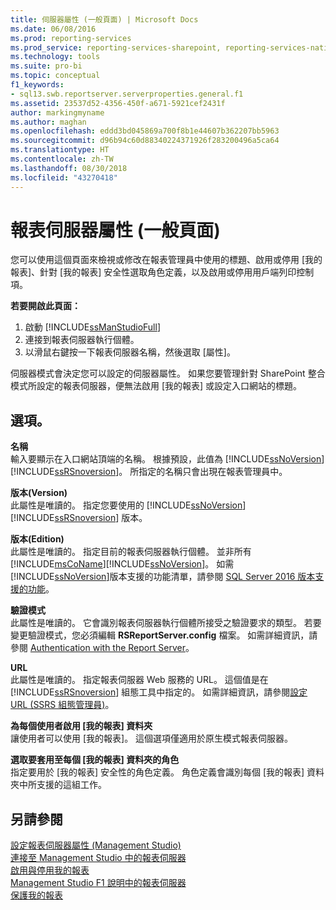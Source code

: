 ```yaml
---
title: 伺服器屬性 (一般頁面) | Microsoft Docs
ms.date: 06/08/2016
ms.prod: reporting-services
ms.prod_service: reporting-services-sharepoint, reporting-services-native
ms.technology: tools
ms.suite: pro-bi
ms.topic: conceptual
f1_keywords:
- sql13.swb.reportserver.serverproperties.general.f1
ms.assetid: 23537d52-4356-450f-a671-5921cef2431f
author: markingmyname
ms.author: maghan
ms.openlocfilehash: eddd3bd045869a700f8b1e44607b362207bb5963
ms.sourcegitcommit: d96b94c60d88340224371926f283200496a5ca64
ms.translationtype: HT
ms.contentlocale: zh-TW
ms.lasthandoff: 08/30/2018
ms.locfileid: "43270418"
---
```

# <a name="report-server-properties-general-page"></a>報表伺服器屬性 (一般頁面)
  您可以使用這個頁面來檢視或修改在報表管理員中使用的標題、啟用或停用 [我的報表]、針對 [我的報表] 安全性選取角色定義，以及啟用或停用用戶端列印控制項。  
  
 **若要開啟此頁面：**
 1) 啟動 [!INCLUDE[ssManStudioFull](../../includes/ssmanstudiofull-md.md)]
 2) 連接到報表伺服器執行個體。
 3) 以滑鼠右鍵按一下報表伺服器名稱，然後選取 [屬性]。  
  
 伺服器模式會決定您可以設定的伺服器屬性。 如果您要管理針對 SharePoint 整合模式所設定的報表伺服器，便無法啟用 [我的報表] 或設定入口網站的標題。  
  
## <a name="options"></a>選項。  
 **名稱**  
 輸入要顯示在入口網站頂端的名稱。 根據預設，此值為 [!INCLUDE[ssNoVersion](../../includes/ssnoversion-md.md)] [!INCLUDE[ssRSnoversion](../../includes/ssrsnoversion-md.md)]。 所指定的名稱只會出現在報表管理員中。  
  
 **版本(Version)**  
 此屬性是唯讀的。 指定您要使用的 [!INCLUDE[ssNoVersion](../../includes/ssnoversion-md.md)] [!INCLUDE[ssRSnoversion](../../includes/ssrsnoversion-md.md)] 版本。  
  
 **版本(Edition)**  
 此屬性是唯讀的。 指定目前的報表伺服器執行個體。 並非所有 [!INCLUDE[msCoName](../../includes/msconame-md.md)][!INCLUDE[ssNoVersion](../../includes/ssnoversion-md.md)]。 如需 [!INCLUDE[ssNoVersion](../../includes/ssnoversion-md.md)]版本支援的功能清單，請參閱 [SQL Server 2016 版本支援的功能](~/sql-server/editions-and-supported-features-for-sql-server-2016.md)。  
  
 **驗證模式**  
 此屬性是唯讀的。 它會識別報表伺服器執行個體所接受之驗證要求的類型。 若要變更驗證模式，您必須編輯 **RSReportServer.config** 檔案。 如需詳細資訊，請參閱 [Authentication with the Report Server](../../reporting-services/security/authentication-with-the-report-server.md)。  
  
 **URL**  
 此屬性是唯讀的。 指定報表伺服器 Web 服務的 URL。 這個值是在 [!INCLUDE[ssRSnoversion](../../includes/ssrsnoversion-md.md)] 組態工具中指定的。 如需詳細資訊，請參閱[設定 URL &#40;SSRS 組態管理員&#41;](../../reporting-services/install-windows/configure-a-url-ssrs-configuration-manager.md)。  
  
 **為每個使用者啟用 [我的報表] 資料夾**  
 讓使用者可以使用 [我的報表]。 這個選項僅適用於原生模式報表伺服器。  
  
 **選取要套用至每個 [我的報表] 資料夾的角色**  
 指定要用於 [我的報表] 安全性的角色定義。 角色定義會識別每個 [我的報表] 資料夾中所支援的這組工作。  

  
## <a name="see-also"></a>另請參閱  
 [設定報表伺服器屬性 &#40;Management Studio&#41;](../../reporting-services/tools/set-report-server-properties-management-studio.md)   
 [連接至 Management Studio 中的報表伺服器](../../reporting-services/tools/connect-to-a-report-server-in-management-studio.md)   
 [啟用與停用我的報表](../../reporting-services/report-server/enable-and-disable-my-reports.md)   
 [Management Studio F1 說明中的報表伺服器](../../reporting-services/tools/report-server-in-management-studio-f1-help.md)   
 [保護我的報表](../../reporting-services/security/secure-my-reports.md)  
  
  

